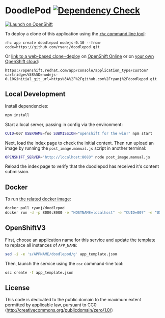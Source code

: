 # DoodlePod [![Dependency Check](http://img.shields.io/david/ryanj/doodlepod.svg)](https://david-dm.org/ryanj/doodlepod)

[![Launch on OpenShift](https://launch-shifter.rhcloud.com/launch.svg)](https://openshift.redhat.com/app/console/application_type/custom?cartridges%5B%5D=nodejs-0.10&initial_git_url=https%3A%2F%2Fgithub.com%2Fryanj%2Fdoodlepod.git&name=doodlepod)

To deploy a clone of this application using the [`rhc` command line tool](http://rubygems.org/gems/rhc):

    rhc app create doodlepod nodejs-0.10 --from-code=https://github.com/ryanj/doodlepod.git
    
Or [link to a web-based clone+deploy](https://openshift.redhat.com/app/console/application_type/custom?cartridges%5B%5D=nodejs-0.10&initial_git_url=https%3A%2F%2Fgithub.com%2Fryanj%2Fdoodlepod.git) on [OpenShift Online](http://OpenShift.com) or on [your own OpenShift cloud](http://openshift.github.io): 

    https://openshift.redhat.com/app/console/application_type/custom?cartridges%5B%5D=nodejs-0.10&initial_git_url=https%3A%2F%2Fgithub.com%2Fryanj%2Fdoodlepod.git

## Local Development
Install dependencies:

```bash
npm install
```

Start a local server, passing in config via the environment:

```bash
CUID=007 USERNAME=foo SUBMISSION="openshift for the win!" npm start
```

Next, load the index page to check the initial content.  Then run upload an image by running the `post_image.manual.js` script in another terminal:

```bash
OPENSHIFT_SERVER="http://localhost:8080" node post_image.manual.js
```

Reload the index page to verify that the doodlepod has received it's content submission.

## Docker
To run [the related docker image](https://registry.hub.docker.com/u/ryanj/doodlepod/):

```bash
docker pull ryanj/doodlepod
docker run -d -p 8080:8080 -e "HOSTNAME=localhost" -e "CUID=007" -e "USERNAME=user007" -e "SUBMISSION=openshift for the win!" ryanj/doodlepod
```

## OpenShiftV3
First, choose an application name for this service and update the template to replace all instances of `APP_NAME`:

```bash
sed -i -e 's/APPNAME/doodlepod/g' app_template.json
```

Then, launch the service using the `osc` command-line tool:
```bash
osc create -f app_template.json
```

## License
This code is dedicated to the public domain to the maximum extent permitted by applicable law, pursuant to CC0 (http://creativecommons.org/publicdomain/zero/1.0/)
